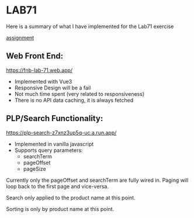 # LAB71
Here is a summary of what I have implemented for the Lab71 exercise

[assignment](./assignment.md)

## Web Front End:
https://fnb-lab-71.web.app/
  - Implemented with Vue3
  - Responsive Design will be a fail
  - Not much time spent (very related to responsiveness)
  - There is no API data caching, it is always fetched

## PLP/Search Functionality:
https://plp-search-z7xnz3up5q-uc.a.run.app/
  - Implemented in vanilla javascript
  - Supports query parameters:
    - searchTerm
    - pageOffset
    - pageSize

Currently only the pageOffset and searchTerm are fully wired in. Paging will loop back to the first page and vice-versa.

Search only applied to the product name at this point.

Sorting is only by product name at this point.
